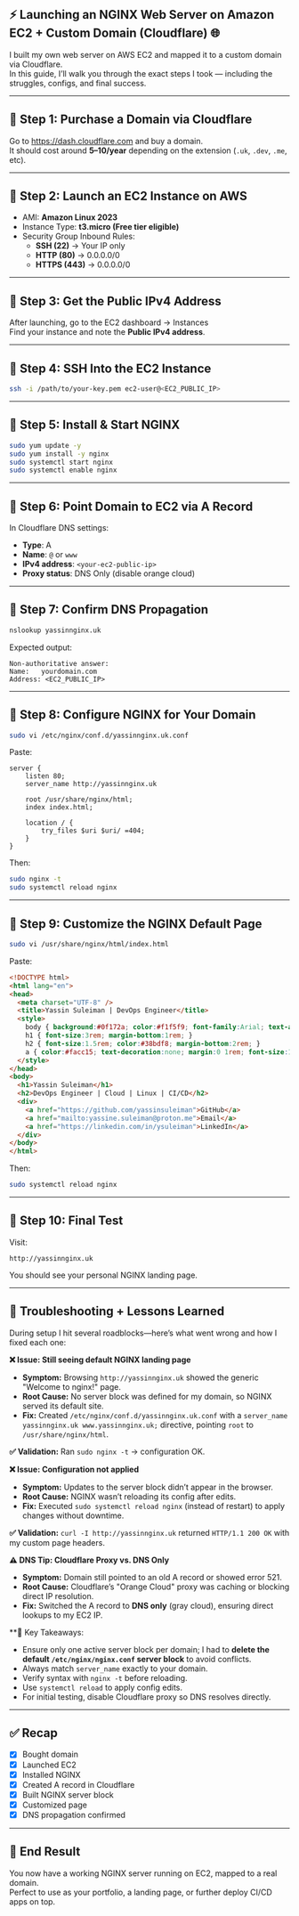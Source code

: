 ## ⚡ Launching an NGINX Web Server on Amazon EC2 + Custom Domain (Cloudflare) 🌐

I built my own web server on AWS EC2 and mapped it to a custom domain via Cloudflare.  
In this guide, I’ll walk you through the exact steps I took — including the struggles, configs, and final success.

---

## 🔹 Step 1: Purchase a Domain via Cloudflare

Go to https://dash.cloudflare.com and buy a domain.  
It should cost around **$5–$10/year** depending on the extension (`.uk`, `.dev`, `.me`, etc).

---

## 🔹 Step 2: Launch an EC2 Instance on AWS

- AMI: **Amazon Linux 2023**
- Instance Type: **t3.micro (Free tier eligible)**
- Security Group Inbound Rules:
  - **SSH (22)** → Your IP only
  - **HTTP (80)** → 0.0.0.0/0
  - **HTTPS (443)** → 0.0.0.0/0

---

## 🔹 Step 3: Get the Public IPv4 Address

After launching, go to the EC2 dashboard → Instances  
Find your instance and note the **Public IPv4 address**.

---

## 🔹 Step 4: SSH Into the EC2 Instance

```bash
ssh -i /path/to/your-key.pem ec2-user@<EC2_PUBLIC_IP>
```

---

## 🔹 Step 5: Install & Start NGINX

```bash
sudo yum update -y
sudo yum install -y nginx
sudo systemctl start nginx
sudo systemctl enable nginx
```

---

## 🔹 Step 6: Point Domain to EC2 via A Record

In Cloudflare DNS settings:
- **Type**: A  
- **Name**: `@` or `www`  
- **IPv4 address**: `<your-ec2-public-ip>`  
- **Proxy status**: DNS Only (disable orange cloud)

---

## 🔹 Step 7: Confirm DNS Propagation

```bash
nslookup yassinnginx.uk
```

Expected output:

```
Non-authoritative answer:
Name:   yourdomain.com
Address: <EC2_PUBLIC_IP>
```

---

## 🔹 Step 8: Configure NGINX for Your Domain

```bash
sudo vi /etc/nginx/conf.d/yassinnginx.uk.conf
```

Paste:

```nginx
server {
    listen 80;
    server_name http://yassinnginx.uk

    root /usr/share/nginx/html;
    index index.html;

    location / {
        try_files $uri $uri/ =404;
    }
}
```

Then:

```bash
sudo nginx -t
sudo systemctl reload nginx
```

---

## 🔹 Step 9: Customize the NGINX Default Page

```bash
sudo vi /usr/share/nginx/html/index.html
```

Paste:

```html
<!DOCTYPE html>
<html lang="en">
<head>
  <meta charset="UTF-8" />
  <title>Yassin Suleiman | DevOps Engineer</title>
  <style>
    body { background:#0f172a; color:#f1f5f9; font-family:Arial; text-align:center; padding-top:20vh; }
    h1 { font-size:3rem; margin-bottom:1rem; }
    h2 { font-size:1.5rem; color:#38bdf8; margin-bottom:2rem; }
    a { color:#facc15; text-decoration:none; margin:0 1rem; font-size:1.2rem; }
  </style>
</head>
<body>
  <h1>Yassin Suleiman</h1>
  <h2>DevOps Engineer | Cloud | Linux | CI/CD</h2>
  <div>
    <a href="https://github.com/yassinsuleiman">GitHub</a>
    <a href="mailto:yassine.suleiman@proton.me">Email</a>
    <a href="https://linkedin.com/in/ysuleiman">LinkedIn</a>
  </div>
</body>
</html>
```

Then:

```bash
sudo systemctl reload nginx
```

---

## 🔹 Step 10: Final Test

Visit:

```
http://yassinnginx.uk
```

You should see your personal NGINX landing page.

---

## 🧠 Troubleshooting + Lessons Learned
During setup I hit several roadblocks—here’s what went wrong and how I fixed each one:

**❌ Issue: Still seeing default NGINX landing page**
- **Symptom:** Browsing `http://yassinnginx.uk` showed the generic "Welcome to nginx!" page.
- **Root Cause:** No server block was defined for my domain, so NGINX served its default site.
- **Fix:** Created `/etc/nginx/conf.d/yassinnginx.uk.conf` with a `server_name yassinnginx.uk www.yassinnginx.uk;` directive, pointing `root` to `/usr/share/nginx/html`.

**✅ Validation:** Ran `sudo nginx -t` → configuration OK.

**❌ Issue: Configuration not applied**
- **Symptom:** Updates to the server block didn’t appear in the browser.
- **Root Cause:** NGINX wasn’t reloading its config after edits.
- **Fix:** Executed `sudo systemctl reload nginx` (instead of restart) to apply changes without downtime.

**✅ Validation:** `curl -I http://yassinnginx.uk` returned `HTTP/1.1 200 OK` with my custom page headers.

**⚠️ DNS Tip: Cloudflare Proxy vs. DNS Only**
- **Symptom:** Domain still pointed to an old A record or showed error 521.
- **Root Cause:** Cloudflare’s "Orange Cloud" proxy was caching or blocking direct IP resolution.
- **Fix:** Switched the A record to **DNS only** (gray cloud), ensuring direct lookups to my EC2 IP.

**🧠 Key Takeaways:
- Ensure only one active server block per domain; I had to **delete the default `/etc/nginx/nginx.conf` server block** to avoid conflicts.
- Always match `server_name` exactly to your domain.
- Verify syntax with `nginx -t` before reloading.
- Use `systemctl reload` to apply config edits.
- For initial testing, disable Cloudflare proxy so DNS resolves directly.

---

## ✅ Recap

- [x] Bought domain
- [x] Launched EC2
- [x] Installed NGINX
- [x] Created A record in Cloudflare
- [x] Built NGINX server block
- [x] Customized page
- [x] DNS propagation confirmed

---

## 🎉 End Result

You now have a working NGINX server running on EC2, mapped to a real domain.  
Perfect to use as your portfolio, a landing page, or further deploy CI/CD apps on top.

